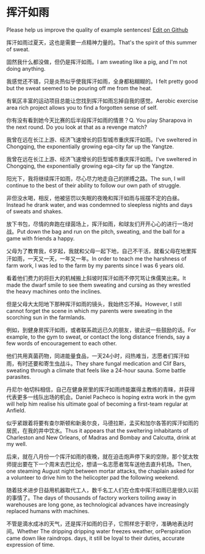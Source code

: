 # 挥汗如雨

Please help us improve the quality of example sentences! [Edit on Github](https://github.com/jiyushe/jiyu-example-sentence-source/blob/main/chinese/huihanruyu.md)

<p><span class="chinese">挥汗如雨过夏天，这也是需要一点精神力量的。</span><span class="english">That's the spirit of this summer of sweat.</span></p>

<p><span class="chinese">固然我什么都没做，但仍是挥汗如雨。</span><span class="english">I am sweating like a pig, and I'm not doing anything.</span></p>

<p><span class="chinese">我感觉还不错，只是炎热似乎使我挥汗如雨，全身都粘糊糊的。</span><span class="english">I felt pretty good but the sweat seemed to be pouring off me from the heat.</span></p>

<p><span class="chinese">有氧区丰富的运动项目总能让您找到挥汗如雨忘掉自我的感觉。</span><span class="english">Aerobic exercise area rich project allows you to find a forgotten sense of self.</span></p>

<p><span class="chinese">你有没有看到她今天比赛的后半段挥汗如雨的情景？</span><span class="english">Q. You play Sharapova in the next round. Do you look at that as a revenge match?</span></p>

<p><span class="chinese">我曾在远在长江上游、经济飞速增长的巨型城市重庆挥汗如雨。</span><span class="english">I've sweltered in Chongqing, the exponentially growing ega-city far up the Yangtze.</span></p>

<p><span class="chinese">我曾在远在长江上游、经济飞速增长的巨型城市重庆挥汗如雨。</span><span class="english">I’ve sweltered in Chongqing, the exponentially growing ega-city far up the Yangtze.</span></p>

<p><span class="chinese">阳光下，我将继续挥汗如雨，尽心尽力地走自己的拼搏之路。</span><span class="english">The sun, I will continue to the best of their ability to follow our own path of struggle.</span></p>

<p><span class="chinese">非但没水喝，相反，他被惩罚以失眠的夜晚和挥汗如雨与摇摆不定的白昼。</span><span class="english">Instead he drank water, and was condemned to sleepless nights and days of sweats and shakes.</span></p>

<p><span class="chinese">放下书包，尽情的奔跑在绿茵场上，挥汗如雨，和球友们开开心心的进行一场对战。</span><span class="english">Put down the bag and run on the pitch, sweating, and the ball for a game with friends a happy.</span></p>

<p><span class="chinese">父母为了教育我，6岁起，我就和父母一起下地，自己不干活，就看父母在地里挥汗如雨，一天又一天，一年又一年。</span><span class="english">In order to teach me the harshness of farm work, I was led to the farm by my parents since I was 6 years old.</span></p>

<p><span class="chinese">看着他们费力的将巨大的机械搬上斜坡时挥汗如雨不停咒骂让侏儒笑出来。</span><span class="english">It made the dwarf smile to see them sweating and cursing as they wrestled the heavy machines onto the inclines.</span></p>

<p><span class="chinese">但是父母大太阳地下那种挥汗如雨的镜头，我始终忘不掉。</span><span class="english">However, I still cannot forget the scene in which my parents were sweating in the scorching sun in the farmlands.</span></p>

<p><span class="chinese">例如，到健身房挥汗如雨，或者联系疏远已久的朋友，彼此说一些鼓励的话。</span><span class="english">For example, to the gym to sweat, or contact the long distance friends, say a few words of encouragement to each other.</span></p>

<p><span class="chinese">他们共用真菌药物，同进能量食品，一天24小时，闷热难当，志愿者们挥汗如雨，有时还要和寄生虫战斗。</span><span class="english">They share fungal medication and Clif Bars, sweating through a climate that feels like a 24-hour sauna. Some battle parasites.</span></p>

<p><span class="chinese">丹尼尔·帕切科相信，自己在健身房里的挥汗如雨终能赢得主教练的青睐，并获得代表更多一线队出场的机会。</span><span class="english">Daniel Pacheco is hoping extra work in the gym will help him realise his ultimate goal of becoming a first-team regular at Anfield.</span></p>

<p><span class="chinese">似乎紧跟着将要有查尔斯顿和新奥尔良，马德拉斯，孟买和加尔各答的挥汗如雨的居民，在我的井中饮水。</span><span class="english">Thus it appears that the sweltering inhabitants of Charleston and New Orleans, of Madras and Bombay and Calcutta, drink at my well.</span></p>

<p><span class="chinese">后来，就在八月份一个挥汗如雨的夜晚，就在迫击炮声停下来的空隙，那个犹太牧师提出要在下一个周末去巴比伦，想请一名志愿者驾车送他去直升机场。</span><span class="english">Then, one steaming August night between mortar attacks, the chaplain asked for a volunteer to drive him to the helicopter pad the following weekend.</span></p>

<p><span class="chinese">随着技术进步日益用机器取代工人，数千名工人们在仓库中挥汗如雨已是很久以前的事情了。</span><span class="english">The days of thousands of factory workers toiling away in warehouses are long gone, as technological advances have increasingly replaced humans with machines.</span></p>

<p><span class="chinese">不管是滴水成冰的天气，还是挥汗如雨的日子，它照样忠于职守，准确地表达时间。</span><span class="english">Whether The dripping dripping water freezes weather, orPerspiration came down like raindrops. days, it still be loyal to their duties, accurate expression of time.</span></p>

